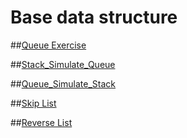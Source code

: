 # Base data structure

##[Queue Exercise](QueueAndStack/Queue.cpp)

##[Stack_Simulate_Queue](QueueAndStack/Stack_Simulate_Queue.cpp)

##[Queue_Simulate_Stack](QueueAndStack/Queue_Simulate_Stack.cpp)

##[Skip List](SkipList/SkipList.cpp)

##[Reverse List](reverse_list.cpp)


